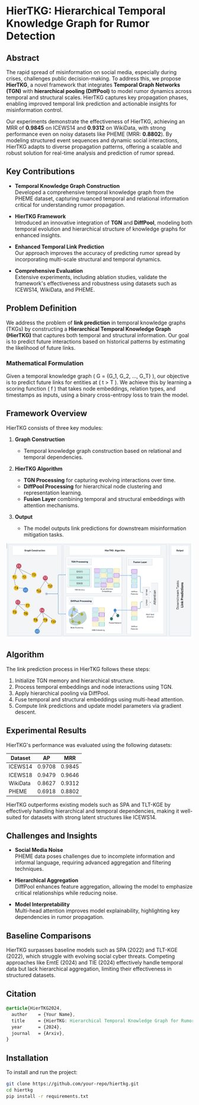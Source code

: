 # HierTKG: Hierarchical Temporal Knowledge Graph for Rumor Detection

## Abstract
The rapid spread of misinformation on social media, especially during crises, challenges public decision-making. To address this, we propose **HierTKG**, a novel framework that integrates **Temporal Graph Networks (TGN)** with **hierarchical pooling (DiffPool)** to model rumor dynamics across temporal and structural scales. HierTKG captures key propagation phases, enabling improved temporal link prediction and actionable insights for misinformation control.

Our experiments demonstrate the effectiveness of HierTKG, achieving an MRR of **0.9845** on ICEWS14 and **0.9312** on WikiData, with strong performance even on noisy datasets like PHEME (MRR: **0.8802**). By modeling structured event sequences and dynamic social interactions, HierTKG adapts to diverse propagation patterns, offering a scalable and robust solution for real-time analysis and prediction of rumor spread.

## Key Contributions
- **Temporal Knowledge Graph Construction**  
  Developed a comprehensive temporal knowledge graph from the PHEME dataset, capturing nuanced temporal and relational information critical for understanding rumor propagation.

- **HierTKG Framework**  
  Introduced an innovative integration of **TGN** and **DiffPool**, modeling both temporal evolution and hierarchical structure of knowledge graphs for enhanced insights.

- **Enhanced Temporal Link Prediction**  
  Our approach improves the accuracy of predicting rumor spread by incorporating multi-scale structural and temporal dynamics.

- **Comprehensive Evaluation**  
  Extensive experiments, including ablation studies, validate the framework's effectiveness and robustness using datasets such as ICEWS14, WikiData, and PHEME.

## Problem Definition
We address the problem of **link prediction** in temporal knowledge graphs (TKGs) by constructing a **Hierarchical Temporal Knowledge Graph (HierTKG)** that captures both temporal and structural information. Our goal is to predict future interactions based on historical patterns by estimating the likelihood of future links.

### Mathematical Formulation
Given a temporal knowledge graph \( G = \{G_1, G_2, ..., G_T\} \), our objective is to predict future links for entities at \( t > T \). We achieve this by learning a scoring function \( f \) that takes node embeddings, relation types, and timestamps as inputs, using a binary cross-entropy loss to train the model.

## Framework Overview
HierTKG consists of three key modules:

1. **Graph Construction**  
   - Temporal knowledge graph construction based on relational and temporal dependencies.

2. **HierTKG Algorithm**  
   - **TGN Processing** for capturing evolving interactions over time.
   - **DiffPool Processing** for hierarchical node clustering and representation learning.
   - **Fusion Layer** combining temporal and structural embeddings with attention mechanisms.

3. **Output**  
   - The model outputs link predictions for downstream misinformation mitigation tasks.

![HierTKG Framework](image.png.png)

## Algorithm
The link prediction process in HierTKG follows these steps:

1. Initialize TGN memory and hierarchical structure.
2. Process temporal embeddings and node interactions using TGN.
3. Apply hierarchical pooling via DiffPool.
4. Fuse temporal and structural embeddings using multi-head attention.
5. Compute link predictions and update model parameters via gradient descent.

## Experimental Results
HierTKG's performance was evaluated using the following datasets:

| Dataset   | AP     | MRR   |
|-----------|--------|-------|
| ICEWS14   | 0.9708 | 0.9845 |
| ICEWS18   | 0.9479 | 0.9646 |
| WikiData  | 0.8627 | 0.9312 |
| PHEME     | 0.6918 | 0.8802 |

HierTKG outperforms existing models such as SPA and TLT-KGE by effectively handling hierarchical and temporal dependencies, making it well-suited for datasets with strong latent structures like ICEWS14.

## Challenges and Insights
- **Social Media Noise**  
  PHEME data poses challenges due to incomplete information and informal language, requiring advanced aggregation and filtering techniques.

- **Hierarchical Aggregation**  
  DiffPool enhances feature aggregation, allowing the model to emphasize critical relationships while reducing noise.

- **Model Interpretability**  
  Multi-head attention improves model explainability, highlighting key dependencies in rumor propagation.

## Baseline Comparisons
HierTKG surpasses baseline models such as SPA (2022) and TLT-KGE (2022), which struggle with evolving social cyber threats. Competing approaches like EmtE (2024) and TIE (2024) effectively handle temporal data but lack hierarchical aggregation, limiting their effectiveness in structured datasets.

## Citation
```css
@article{HierTKG2024,
  author    = {Your Name},
  title     = {HierTKG: Hierarchical Temporal Knowledge Graph for Rumor Detection},
  year      = {2024},
  journal   = {Arxiv},
}
```
## Installation
To install and run the project:

```bash
git clone https://github.com/your-repo/hiertkg.git
cd hiertkg
pip install -r requirements.txt
